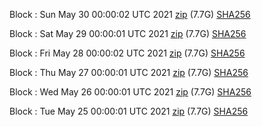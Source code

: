 Block [](https://insight.dash.org/insight/block/): Sun May 30 00:00:02 UTC 2021 [zip](https://dash-bootstrap.ams3.digitaloceanspaces.com/mainnet/2021-05-30/bootstrap.dat.zip) (7.7G) [SHA256](https://dash-bootstrap.ams3.digitaloceanspaces.com/mainnet/2021-05-30/sha256.txt)

Block [](https://insight.dash.org/insight/block/): Sat May 29 00:00:01 UTC 2021 [zip](https://dash-bootstrap.ams3.digitaloceanspaces.com/mainnet/2021-05-29/bootstrap.dat.zip) (7.7G) [SHA256](https://dash-bootstrap.ams3.digitaloceanspaces.com/mainnet/2021-05-29/sha256.txt)

Block [](https://insight.dash.org/insight/block/): Fri May 28 00:00:02 UTC 2021 [zip](https://dash-bootstrap.ams3.digitaloceanspaces.com/mainnet/2021-05-28/bootstrap.dat.zip) (7.7G) [SHA256](https://dash-bootstrap.ams3.digitaloceanspaces.com/mainnet/2021-05-28/sha256.txt)

Block [](https://insight.dash.org/insight/block/): Thu May 27 00:00:01 UTC 2021 [zip](https://dash-bootstrap.ams3.digitaloceanspaces.com/mainnet/2021-05-27/bootstrap.dat.zip) (7.7G) [SHA256](https://dash-bootstrap.ams3.digitaloceanspaces.com/mainnet/2021-05-27/sha256.txt)

Block [](https://insight.dash.org/insight/block/): Wed May 26 00:00:01 UTC 2021 [zip](https://dash-bootstrap.ams3.digitaloceanspaces.com/mainnet/2021-05-26/bootstrap.dat.zip) (7.7G) [SHA256](https://dash-bootstrap.ams3.digitaloceanspaces.com/mainnet/2021-05-26/sha256.txt)

Block [](https://insight.dash.org/insight/block/): Tue May 25 00:00:01 UTC 2021 [zip](https://dash-bootstrap.ams3.digitaloceanspaces.com/mainnet/2021-05-25/bootstrap.dat.zip) (7.7G) [SHA256](https://dash-bootstrap.ams3.digitaloceanspaces.com/mainnet/2021-05-25/sha256.txt)
